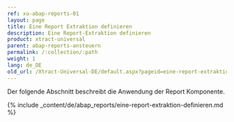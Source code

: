 ```yaml
---
ref: xu-abap-reports-01
layout: page
title: Eine Report Extraktion definieren
description: Eine Report-Extraktion definieren
product: xtract-universal
parent: abap-reports-ansteuern
permalink: /:collection/:path
weight: 1
lang: de_DE
old_url: /Xtract-Universal-DE/default.aspx?pageid=eine-report-extraktion-definieren
---
```

Der folgende Abschnitt beschreibt die Anwendung der Report Komponente.


{% include _content/de/abap_reports/eine-report-extraktion-definieren.md %}
